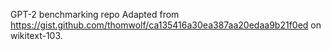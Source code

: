 GPT-2 benchmarking repo Adapted from  https://gist.github.com/thomwolf/ca135416a30ea387aa20edaa9b21f0ed on wikitext-103.


